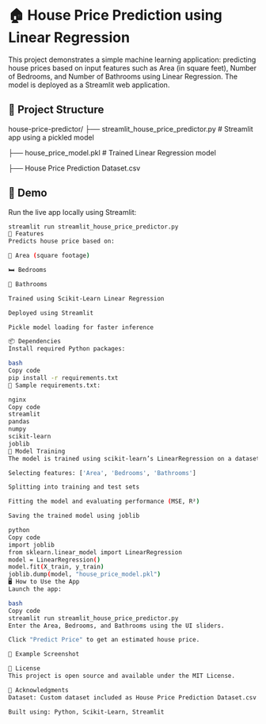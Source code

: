 # 🏠 House Price Prediction using Linear Regression

This project demonstrates a simple machine learning application: predicting house prices based on input features such as Area (in square feet), Number of Bedrooms, and Number of Bathrooms using Linear Regression. The model is deployed as a Streamlit web application.

## 📁 Project Structure

house-price-predictor/
├── streamlit_house_price_predictor.py # Streamlit app using a pickled model

├── house_price_model.pkl # Trained Linear Regression model

├── House Price Prediction Dataset.csv 



## 🚀 Demo

Run the live app locally using Streamlit:

```bash
streamlit run streamlit_house_price_predictor.py
🔧 Features
Predicts house price based on:

🧱 Area (square footage)

🛏 Bedrooms

🚿 Bathrooms

Trained using Scikit-Learn Linear Regression

Deployed using Streamlit

Pickle model loading for faster inference

📦 Dependencies
Install required Python packages:

bash
Copy code
pip install -r requirements.txt
📌 Sample requirements.txt:

nginx
Copy code
streamlit
pandas
numpy
scikit-learn
joblib
🧠 Model Training
The model is trained using scikit-learn’s LinearRegression on a dataset containing house prices and features. The training pipeline includes:

Selecting features: ['Area', 'Bedrooms', 'Bathrooms']

Splitting into training and test sets

Fitting the model and evaluating performance (MSE, R²)

Saving the trained model using joblib

python
Copy code
import joblib
from sklearn.linear_model import LinearRegression
model = LinearRegression()
model.fit(X_train, y_train)
joblib.dump(model, "house_price_model.pkl")
🖥 How to Use the App
Launch the app:

bash
Copy code
streamlit run streamlit_house_price_predictor.py
Enter the Area, Bedrooms, and Bathrooms using the UI sliders.

Click "Predict Price" to get an estimated house price.

📌 Example Screenshot

🧾 License
This project is open source and available under the MIT License.

🙌 Acknowledgments
Dataset: Custom dataset included as House Price Prediction Dataset.csv

Built using: Python, Scikit-Learn, Streamlit
